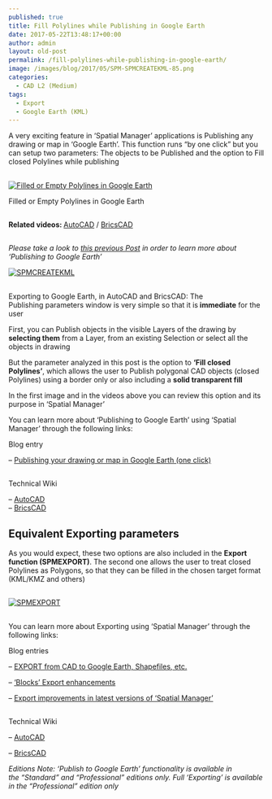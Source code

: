 ```yaml
---
published: true
title: Fill Polylines while Publishing in Google Earth
date: 2017-05-22T13:48:17+00:00
author: admin
layout: old-post
permalink: /fill-polylines-while-publishing-in-google-earth/
image: /images/blog/2017/05/SPM-SPMCREATEKML-85.png
categories:
  - CAD L2 (Medium)
tags:
  - Export
  - Google Earth (KML)
---
```

<p>
  <span lang="en"><span lang="en"><span lang="en" tabindex="-1">A very exciting feature in &#8216;Spatial Manager&#8217; applications is Publishing any drawing or map in &#8216;Google Earth&#8217;. This function runs &#8220;by one click&#8221; but you can setup two parameters: The objects to be Published and the option to Fill closed Polylines while publishing</span></span></span>
</p>

<!--more-->

<h2>
</h2>

<div>
  <a href="/images/blog/2017/05/GE-Open-Closed.png" target="_blank" rel="nofollow"><img src="/images/blog/2017/05/GE-Open-Closed-1024x576.png" alt="Filled or Empty Polylines in Google Earth" width="625" height="352" srcset="/images/blog/2017/05/GE-Open-Closed-1024x576.png 1024w, /images/blog/2017/05/GE-Open-Closed-300x169.png 300w, /images/blog/2017/05/GE-Open-Closed-768x432.png 768w, /images/blog/2017/05/GE-Open-Closed-624x351.png 624w, /images/blog/2017/05/GE-Open-Closed.png 1280w" sizes="(max-width: 625px) 100vw, 625px" /></a>
  
  <p>
    Filled or Empty Polylines in Google Earth
  </p>
</div>

<h2>
</h2>

<p>
  <strong>Related videos: </strong><a href="https://youtu.be/xIiSDEJCjdE" target="_blank" rel="nofollow">AutoCAD</a> / <a href="https://youtu.be/5VsYa-l6wF4" target="_blank" rel="nofollow">BricsCAD</a>
</p>

<h2>
</h2>

_Please take a look to <a href="/publishing-your-drawing-or-map-in-google-earth-one-click/" target="_blank" rel="nofollow">this previous Post</a> in order to learn more about &#8216;Publishing to Google Earth&#8217;_

<p>
  <a href="/images/blog/2017/05/SPMCREATEKML.png" target="_blank" rel="nofollow"><img src="/images/blog/2017/05/SPMCREATEKML.png" alt="SPMCREATEKML" width="462" height="240" srcset="/images/blog/2017/05/SPMCREATEKML.png 462w, /images/blog/2017/05/SPMCREATEKML-300x156.png 300w" sizes="(max-width: 462px) 100vw, 462px" /></a>
</p>

<h2>
</h2>

<p>
  Exporting to Google Earth, in AutoCAD and BricsCAD: The Publishing parameters window is very simple so that it is<strong> immediate</strong> for the user
</p>

<p>
  First, you can Publish objects in the visible Layers of the drawing by <strong>selecting them</strong> from a Layer, from an existing Selection or select all the objects in drawing
</p>

<p>
  But the parameter analyzed in<span lang="en" tabindex="-1"> this post is the option to <strong>&#8216;Fill closed Polylines&#8217;</strong>, which allows the user to Publish polygonal CAD objects (closed Polylines) using a border only or also including a <strong>solid transparent fill</strong></span>
</p>

<p>
  <span lang="en" tabindex="-1"><span lang="en" tabindex="-1">In the first image and in the videos above you can review this option and its purpose in &#8216;Spatial Manager&#8217;</span></span>
</p>

<p>
  You can learn more about &#8216;Publishing to Google Earth&#8217; using &#8216;Spatial Manager&#8217; through the following links:
</p>

Blog entry
  
&#8211; <a href="/publishing-your-drawing-or-map-in-google-earth-one-click/" target="_blank" rel="nofollow">Publishing your drawing or map in Google Earth (one click)</a>

## 

Technical Wiki
  
&#8211; <a href="http://wiki.spatialmanager.com/index.php/Spatial_Manager%E2%84%A2_for_AutoCAD_-_FAQs:_Export_(%22Professional%22_edition_only)#Can_I_quickly_Export_the_current_drawing_status_.28Publish.29_to_Google_Earth_.28.22Standard.22_and_.22Professional.22_editions.29" target="_blank" rel="nofollow">AutoCAD<br /> </a>&#8211; <a href="http://wiki.spatialmanager.com/index.php/Spatial_Manager%E2%84%A2_for_BricsCAD_-_FAQs:_Export_(%22Professional%22_edition_only)#Can_I_quickly_Export_the_current_drawing_status_.28Publish.29_to_Google_Earth_.28.22Standard.22_and_.22Professional.22_editions.29" target="_blank" rel="nofollow">BricsCAD</a>

<h2>
  Equivalent Exporting parameters
</h2>

<p>
  As you would expect, these two options are also included in the <strong>Export function (SPMEXPORT)</strong>. The second one allows the user to treat closed Polylines as Polygons, so that they can be filled in the chosen target format (KML/KMZ and others)
</p>

<h2>
</h2>

<p>
  <a href="/images/blog/2017/05/SPMEXPORT.png" target="_blank" rel="nofollow"><img src="/images/blog/2017/05/SPMEXPORT.png" alt="SPMEXPORT" width="553" height="643" srcset="/images/blog/2017/05/SPMEXPORT.png 553w, /images/blog/2017/05/SPMEXPORT-258x300.png 258w" sizes="(max-width: 553px) 100vw, 553px" /></a>
</p>

<h2>
</h2>

<p>
  You can learn more about Exporting using &#8216;Spatial Manager&#8217; through the following links:
</p>

Blog entries
  
&#8211; <a href="/now-export-from-cad-to-google-earth-shapefiles-etc/" target="_blank" rel="nofollow">EXPORT from CAD to Google Earth, Shapefiles, etc.</a>
  
&#8211; <a href="/new-release-3-2-the-blocks-version/" target="_blank" rel="nofollow">‘Blocks’ Export enhancements</a>
  
&#8211; <a href="/export-improvements-in-autocad-and-bricscad/" target="_blank" rel="nofollow">Export improvements in latest versions of &#8216;Spatial Manager&#8217;</a>

## 

Technical Wiki
  
&#8211; <a href="http://wiki.spatialmanager.com/index.php/Spatial_Manager%E2%84%A2_for_BricsCAD_-_FAQs:_Export_(%22Professional%22_edition_only)" target="_blank" rel="nofollow">AutoCAD</a>
  
&#8211; <a href="http://wiki.spatialmanager.com/index.php/Spatial_Manager%E2%84%A2_for_BricsCAD_-_FAQs:_Export_(%22Professional%22_edition_only)" target="_blank" rel="nofollow">BricsCAD</a>

<p>
  <em>Editions Note: &#8216;Publish to Google Earth&#8217; functionality is available in the &#8220;Standard&#8221; and “Professional” editions only. Full &#8216;Exporting&#8217; is available in the &#8220;Professional&#8221; edition only</em>
</p>